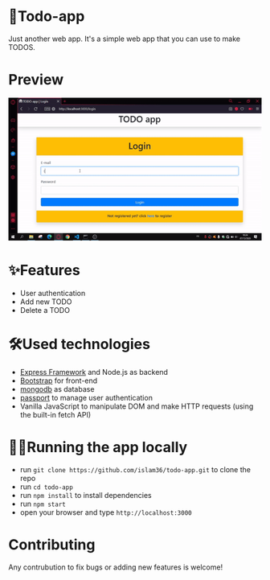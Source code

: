 # 📘Todo-app
Just another web app. It's a simple web app that you can use to make TODOS.

# Preview
![preview](todo-app-preview.gif)


# ✨Features
- User authentication
- Add new TODO
- Delete a TODO

# 🛠Used technologies
- [Express Framework](https://www.npmjs.com/package/express) and Node.js as backend
- [Bootstrap](https://www.getbootstrap.com) for front-end
- [mongodb](https://www.mongodb.com) as database
- [passport](https://www.passportjs.org) to manage user authentication
- Vanilla JavaScript to manipulate DOM and make HTTP requests (using the built-in fetch API)




# 🏃‍♂️Running the app locally
- run `git clone https://github.com/islam36/todo-app.git` to clone the repo
- run `cd todo-app`
- run `npm install` to install dependencies
- run `npm start`
- open your browser and type `http://localhost:3000`

# Contributing
Any contrubution to fix bugs or adding new features is welcome!